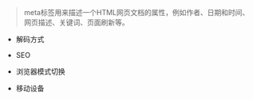 > meta标签用来描述一个HTML网页文档的属性，例如作者、日期和时间、网页描述、关键词、页面刷新等。

* 解码方式
    <!-- 告知浏览器该页面的解码方式 -->
    <meta charset="utf-8">

* SEO
    <!-- 为搜索引擎提供该页面的关键字、描述、作者 -->
    <meta name="keywords" content="">
    <meta name="description" content="">
    <meta name="author" content="author name" />
    <!-- 页面刷新和重定向(3秒后重定向至百度) -->
    <meta http-equiv="refresh" content="3;url=https://www.baidu.com" />

* 浏览器模式切换
    <!-- 优先使用 IE 最新版本和 Chrome 渲染该页面 -->
    <meta http-equiv="X-UA-Compatible" content="IE=edge,chrome=1">
    <!-- 优先使用 IE7 渲染该页面 -->
    <meta http-equiv="X-UA-Compatible" content="IE=7">
    <!-- 浏览器内核控制(双内核时使用 webkit 内核) -->
    <meta name="renderer" content="webkit">

* 移动设备
    <!-- 页面宽度默认为设备宽度，缩放比例为1，且不可缩放 -->
    <meta name="viewport" content="width=device-width,initial-scale=1.0,minimum-scale=1.0,maximum-scale=1.0,user-scalable=no">